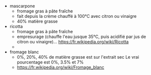 - mascarpone
    - fromage gras à pâte fraîche
    - fait depuis la crème chauffé à 100°C avec citron ou vinaigre
    - 40% matière grasse
- ricotta
    - fromage gras à pâte fraîche
    - empresurage (chauffe l'eau jusque 35°C, puis acidifié par jus de citron ou vinaigre)... https://fr.wikipedia.org/wiki/Ricotta
    - 
- fromage blanc
    - 0%, 20%, 40% de matière grasse est sur l'extrait sec
    Le vrai pourcentage est 0%, 3.5% et 7%
    - https://fr.wikipedia.org/wiki/Fromage_blanc